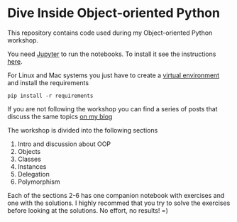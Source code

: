 Dive Inside Object-oriented Python
======================

This repository contains code used during my Object-oriented Python workshop.

You need [Jupyter](https://jupyter.org) to run the notebooks. To install it see the instructions [here](https://jupyter.org/install).

For Linux and Mac systems you just have to create a [virtual environment](https://packaging.python.org/guides/installing-using-pip-and-virtual-environments/) and install the requirements

```
pip install -r requirements
```

If you are not following the workshop you can find a series of posts that discuss the same topics [on my blog](https://www.thedigitalcatonline.com/blog/2014/08/20/python-3-oop-part-1-objects-and-types/)

The workshop is divided into the following sections

1. Intro and discussion about OOP
2. Objects
3. Classes
4. Instances
5. Delegation
6. Polymorphism

Each of the sections 2-6 has one companion notebook with exercises and one with the solutions. I highly recommed that you try to solve the exercises before looking at the solutions. No effort, no results! =)

